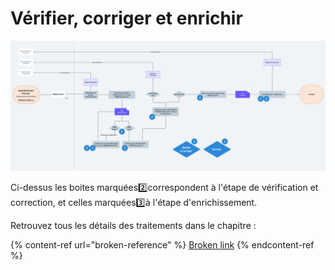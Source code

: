 # Vérifier, corriger et enrichir

![Flux macro Vérification et Enrichissements ](../../../.gitbook/assets/workflowtraitementsverifenrichir.png)

Ci-dessus les boites marquées:two:correspondent à l'étape de vérification et correction, et celles marquées:three:à l'étape d'enrichissement.

Retrouvez tous les détails des traitements dans le chapitre : 

{% content-ref url="broken-reference" %}
[Broken link](broken-reference)
{% endcontent-ref %}

